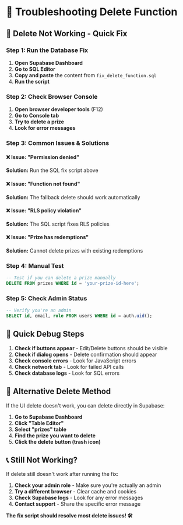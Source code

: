 # 🔧 **Troubleshooting Delete Function**

## 🚨 **Delete Not Working - Quick Fix**

### **Step 1: Run the Database Fix**

1. **Open Supabase Dashboard**
2. **Go to SQL Editor**
3. **Copy and paste** the content from `fix_delete_function.sql`
4. **Run the script**

### **Step 2: Check Browser Console**

1. **Open browser developer tools** (F12)
2. **Go to Console tab**
3. **Try to delete a prize**
4. **Look for error messages**

### **Step 3: Common Issues & Solutions**

#### **❌ Issue: "Permission denied"**

**Solution:** Run the SQL fix script above

#### **❌ Issue: "Function not found"**

**Solution:** The fallback delete should work automatically

#### **❌ Issue: "RLS policy violation"**

**Solution:** The SQL script fixes RLS policies

#### **❌ Issue: "Prize has redemptions"**

**Solution:** Cannot delete prizes with existing redemptions

### **Step 4: Manual Test**

```sql
-- Test if you can delete a prize manually
DELETE FROM prizes WHERE id = 'your-prize-id-here';
```

### **Step 5: Check Admin Status**

```sql
-- Verify you're an admin
SELECT id, email, role FROM users WHERE id = auth.uid();
```

## 🎯 **Quick Debug Steps**

1. **Check if buttons appear** - Edit/Delete buttons should be visible
2. **Check if dialog opens** - Delete confirmation should appear
3. **Check console errors** - Look for JavaScript errors
4. **Check network tab** - Look for failed API calls
5. **Check database logs** - Look for SQL errors

## 🚀 **Alternative Delete Method**

If the UI delete doesn't work, you can delete directly in Supabase:

1. **Go to Supabase Dashboard**
2. **Click "Table Editor"**
3. **Select "prizes" table**
4. **Find the prize you want to delete**
5. **Click the delete button (trash icon)**

## 📞 **Still Not Working?**

If delete still doesn't work after running the fix:

1. **Check your admin role** - Make sure you're actually an admin
2. **Try a different browser** - Clear cache and cookies
3. **Check Supabase logs** - Look for any error messages
4. **Contact support** - Share the specific error message

**The fix script should resolve most delete issues! 🛠️**
